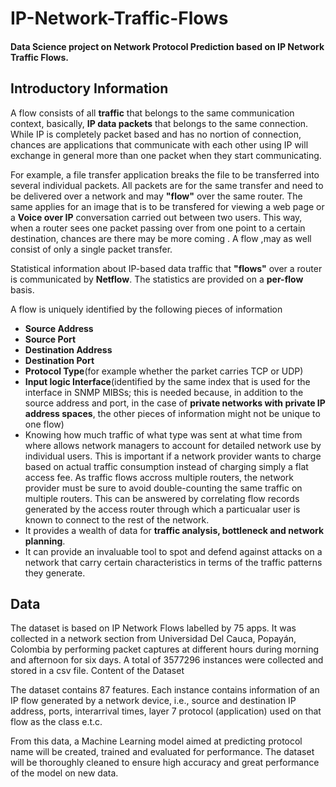 # IP-Network-Traffic-Flows
#### Data Science project on Network Protocol Prediction based on IP Network Traffic Flows.

## Introductory Information

A flow consists of all <b>traffic</b> that belongs to the same communication context, basically, <b>IP data packets</b> that belongs to the same connection. While IP is completely packet based and has no nortion of connection, chances are applications that communicate with each other using IP will exchange in general more than one packet when they start communicating.

For example, a file transfer application breaks the file to be transferred into several individual packets. All packets are for the same transfer and need to be delivered over a network and may <b>"flow"</b> over the same router. The same applies for an image that is to be transfered for viewing a web page or a <b>Voice over IP</b> conversation carried out between two users. This way, when a router sees one packet passing over from one point to a certain destination, chances are there may be more coming . A flow ,may as well consist of only a single packet transfer.

Statistical information about IP-based data traffic that <b>"flows"</b> over a router is communicated by <b>Netflow</b>. The statistics are provided on a <b>per-flow</b> basis.

A flow is uniquely identified by the following pieces of information
* <b>Source Address</b>
* <b>Source Port</b>
* <b>Destination Address</b>
* <b>Destination Port</b>
* <b>Protocol Type</b>(for example whether the parket carries TCP or UDP)
* <b>Input logic Interface</b>(identified by the same index that is used for the interface in SNMP MIBSs; this is needed because, in addition to the source address and port, in the case of <b> private networks with private IP address spaces</b>, the other pieces of information might not be unique to one flow)
* Knowing how much traffic of what type was sent at what time from where allows network managers to account for detailed network use by individual users. This is important if a network provider wants to charge based on actual traffic consumption instead of charging simply a flat access fee. As traffic flows accross multiple routers, the network provider must be sure to avoid double-counting the same traffic on multiple routers. This can be answered by correlating flow records generated by the access router through which a particualar user is known to connect to the rest of the network.
* It provides a wealth of data for <b>traffic analysis, bottleneck and network planning</b>.
* It can provide an invaluable tool to spot and defend against attacks on a network that carry certain characteristics in terms of the traffic patterns they generate.

## Data

The dataset is based on IP Network Flows labelled by 75 apps. It was collected in a network section from Universidad Del Cauca, Popayán, Colombia by performing packet captures at different hours during morning and afternoon for six days. A total of 3577296 instances were collected and stored in a csv file.
Content of the Dataset

The dataset contains 87 features. Each instance contains information of an IP flow generated by a network device, i.e., source and destination IP address, ports, interarrival times, layer 7 protocol (application) used on that flow as the class e.t.c.

From this data, a Machine Learning model aimed at predicting protocol name will be created, trained and evaluated for performance. The dataset will be thoroughly cleaned to ensure high accuracy and great performance of the model on new data.
